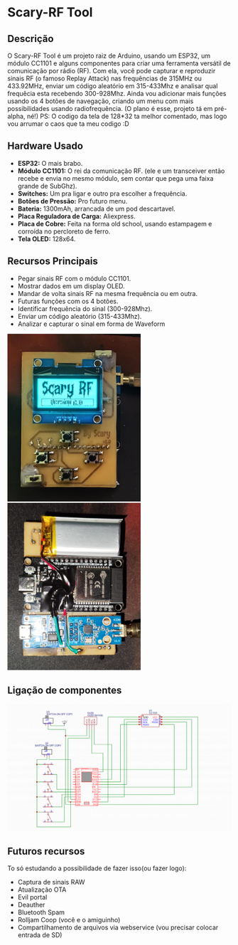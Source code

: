 # Scary-RF Tool

## Descrição
O Scary-RF Tool é um projeto raiz de Arduino, usando um ESP32, um módulo CC1101 e alguns componentes para criar uma ferramenta versátil de comunicação por rádio (RF). Com ela, você pode capturar e reproduzir sinais RF (o famoso Replay Attack) nas frequências de 315MHz ou 433.92MHz, enviar um código aleatório em 315-433Mhz e analisar qual frequêcia esta recebendo 300-928Mhz. Ainda vou adicionar mais funções usando os 4 botões de navegação, criando um menu com mais possibilidades usando radiofrequência. (O plano é esse, projeto tá em pré-alpha, né!)
PS: O codigo da tela de 128*32 ta melhor comentado, mas logo vou arrumar o caos que ta meu codigo :D

## Hardware Usado
- **ESP32:** O mais brabo.
- **Módulo CC1101:** O rei da comunicação RF. (ele e um transceiver então recebe e envia no mesmo módulo, sem contar que pega uma faixa grande de SubGhz).
- **Switches:** Um pra ligar e outro pra escolher a frequência.
- **Botões de Pressão:** Pro futuro menu.
- **Bateria:** 1300mAh, arrancada de um pod descartavel.
- **Placa Reguladora de Carga:** Aliexpress.
- **Placa de Cobre:** Feita na forma old school, usando estampagem e corroída no percloreto de ferro.
- **Tela OLED:** 128x64.

## Recursos Principais
- Pegar sinais RF com o módulo CC1101.
- Mostrar dados em um display OLED.
- Mandar de volta sinais RF na mesma frequência ou em outra.
- Futuras funções com os 4 botões.
- Identificar frequência do sinal (300-928Mhz).
- Enviar um código aleatório (315-433Mhz).
- Analizar e capturar o sinal em forma de Waveform

<img src="Placa.jpg" alt="Placa" width="300"><img src="Placa1.jpg" alt="Placa1" width="300">

## Ligação de componentes

<img src="PCB\SkemaSH1106.png" alt="Placa" width="600">

## Futuros recursos

To só estudando a possibilidade de fazer isso(ou fazer logo):

- Captura de sinais RAW
- Atualização OTA
- Evil portal
- Deauther
- Bluetooth Spam
- Rolljam Coop (você e o amiguinho)
- Compartilhamento de arquivos via webservice (vou precisar colocar entrada de SD)


